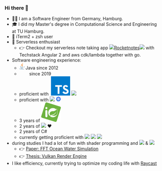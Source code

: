 ### Hi there 👋
- 👨‍💻 I am a Software Engineer from Germany, Hamburg.
- 🎓 I did my Master's degree in Computational Science and Engineering at TU Hamburg.
- 🚀 iTerm2 + zsh user
- 🦾 Serverless enthusiast
  - 👉  Checkout my serverless note taking app <img src="https://www.takeniftynotes.net/assets/128x128.png" width="16"/>[Rocketnotes](https://www.takeniftynotes.net)<img src="https://www.takeniftynotes.net/assets/128x128.png" width="16"/> with Techstack Angular 2 and aws cdk/lambda together with go. 
- Software engineering experience:
  - <img src="https://raw.githubusercontent.com/gilbarbara/logos/master/logos/java.svg" width="16"/> Java since 2012
  - <img src="https://raw.githubusercontent.com/gilbarbara/logos/master/logos/aws.svg" width="28" height="16"/> since 2019
  - proficient with <img src="https://raw.githubusercontent.com/gilbarbara/logos/master/logos/angular.svg" alt="" width="56"/> <img src="https://raw.githubusercontent.com/gilbarbara/logos/master/logos/typescript.svg" width="62"/> <img src="https://raw.githubusercontent.com/gilbarbara/logos/master/logos/javascript.svg" width="16"/>
  - proficient with <img src="https://raw.githubusercontent.com/gilbarbara/logos/master/logos/docker.svg" width="60"/> <img src="https://raw.githubusercontent.com/gilbarbara/logos/master/logos/kubernetes.svg" width="16"/>
  - 3 years of <img src="https://raw.githubusercontent.com/gilbarbara/logos/master/logos/spring.svg" width="64"/>
  - 2 years of <img src="https://raw.githubusercontent.com/gilbarbara/logos/master/logos/kotlin.svg" width="56"/> ❤️
  - 2 years of C#
  - currently getting proficient with <img src="https://raw.githubusercontent.com/gilbarbara/logos/master/logos/go.svg" width="38"/> <img src="https://raw.githubusercontent.com/gilbarbara/logos/master/logos/vue.svg" width="16"/> <img src="https://raw.githubusercontent.com/gilbarbara/logos/master/logos/python.svg" width="14"/>
 - during studies I had a lot of fun with shader programming and <img src="https://raw.githubusercontent.com/gilbarbara/logos/master/logos/opengl.svg" width="38"/> & <img src="https://raw.githubusercontent.com/gilbarbara/logos/master/logos/vulkan.svg" width="48"/>
   - 👉 [Paper: FFT Ocean Water Simulation](https://tore.tuhh.de/handle/11420/1439?locale=en)
   - 👉 [Thesis: Vulkan Render Engine](https://www.grin.com/document/456305)
 - I like efficiency, currently trying to optimize my coding life with [Raycast](https://github.com/raycast)
<!--
**fynnfluegge/fynnfluegge** is a ✨ _special_ ✨ repository because its `README.md` (this file) appears on your GitHub profile.

Here are some ideas to get you started:

- 🔭 I’m currently working on ...
- 🌱 I’m currently learning ...
- 👯 I’m looking to collaborate on ...
- 🤔 I’m looking for help with ...
- 💬 Ask me about ...
- 📫 How to reach me: ...
- 😄 Pronouns: ...
- ⚡ Fun fact: ...
-->
